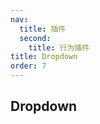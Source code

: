 ```yaml
---
nav:
  title: 插件
  second:
    title: 行为插件
title: Dropdown
order: 7
---
```


## Dropdown

<code src="./demos/index.tsx" ></code>
